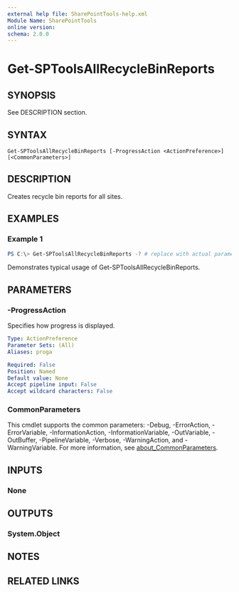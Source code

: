 ```yaml
---
external help file: SharePointTools-help.xml
Module Name: SharePointTools
online version:
schema: 2.0.0
---
```


# Get-SPToolsAllRecycleBinReports

## SYNOPSIS
See DESCRIPTION section.

## SYNTAX

```
Get-SPToolsAllRecycleBinReports [-ProgressAction <ActionPreference>] [<CommonParameters>]
```

## DESCRIPTION
Creates recycle bin reports for all sites.

## EXAMPLES

### Example 1
```powershell
PS C:\> Get-SPToolsAllRecycleBinReports -? # replace with actual parameters
```

Demonstrates typical usage of Get-SPToolsAllRecycleBinReports.

## PARAMETERS

### -ProgressAction
Specifies how progress is displayed.

```yaml
Type: ActionPreference
Parameter Sets: (All)
Aliases: proga

Required: False
Position: Named
Default value: None
Accept pipeline input: False
Accept wildcard characters: False
```

### CommonParameters
This cmdlet supports the common parameters: -Debug, -ErrorAction, -ErrorVariable, -InformationAction, -InformationVariable, -OutVariable, -OutBuffer, -PipelineVariable, -Verbose, -WarningAction, and -WarningVariable. For more information, see [about_CommonParameters](http://go.microsoft.com/fwlink/?LinkID=113216).

## INPUTS

### None
## OUTPUTS

### System.Object
## NOTES

## RELATED LINKS
